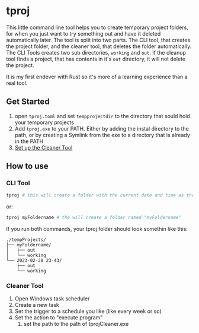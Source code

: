 # tproj

This little command line tool helps you to create temporary project folders, for
when you just want to try something out and have it deleted automatically later.
The tool is split into two parts. The CLI tool, that creates the project folder,
and the cleaner tool, that deletes the folder automatically.
The CLI Tools creates two sub directories, `working` and `out`.
If the cleanup tool finds a project, that has contents in it's `out` directory,
it will not delete the project.

It is my first endever with Rust so it's more of a learning experience than a
real tool.

## Get Started

1. open `tproj.toml` and set `tempprojectdir` to the directory that sould hold your temporary projects
2. Add `tproj.exe` to your PATH. Either by adding the instal directory to the path,
or by creating a Symlink from the exe to a directory that is already in the PATH
3. [Set up the Cleaner Tool](#Cleaner_Tool)

## How to use

### CLI Tool

```sh
tproj # this will create a folder with the current date and time as the name
```

or:

```sh
tproj myFoldername # the will create a folder named "myFoldername"
```

If you run both commands, your tproj folder should look somethin like this:

```
./tempProjects/
├── myFoldername/
│   ├── out
│   └── working
└── 2023-02-28 23-43/
    ├── out
    └── working
```


### Cleaner Tool
1. Open Windows task scheduler
2. Create a new task
3. Set the trigger to a schedule you like (like every week or so)
4. Set the action to "execute program" 
      1. set the path to the path of tprojCleaner.exe
